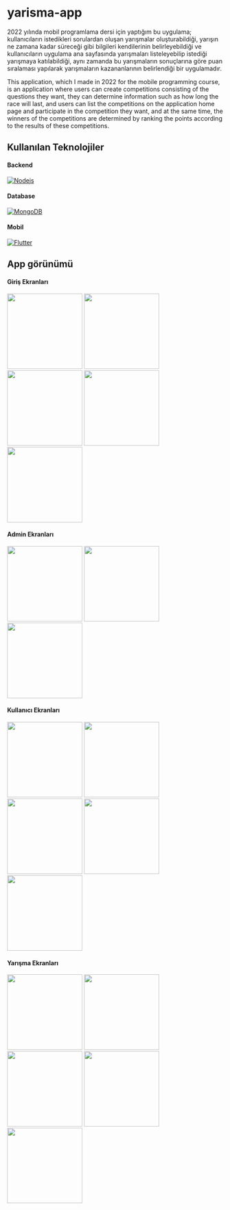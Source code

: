 # yarisma-app
2022 yılında mobil programlama dersi için yaptığım bu uygulama; kullanıcıların istedikleri sorulardan oluşan yarışmalar oluşturabildiği, yarışın ne zamana kadar süreceği gibi bilgileri kendilerinin belirleyebildiği ve kullanıcıların uygulama ana sayfasında yarışmaları listeleyebilip istediği yarışmaya katılabildiği, aynı zamanda bu yarışmaların sonuçlarına göre puan sıralaması yapılarak yarışmaların kazananlarının belirlendiği bir uygulamadır.

This application, which I made in 2022 for the mobile programming course, is an application where users can create competitions consisting of the questions they want, they can determine information such as how long the race will last, and users can list the competitions on the application home page and participate in the competition they want, and at the same time, the winners of the competitions are determined by ranking the points according to the results of these competitions.
## Kullanılan Teknolojiler
#### Backend
[![Nodejs](https://img.shields.io/badge/Node.js-339933?style=for-the-badge&logo=nodedotjs&logoColor=white)](https://nodejs.org/en)

#### Database
[![MongoDB](https://img.shields.io/badge/MongoDB-4EA94B?style=for-the-badge&logo=mongodb&logoColor=white)](https://www.mongodb.com/)

#### Mobil
[![Flutter](https://img.shields.io/badge/Flutter-02569B?style=for-the-badge&logo=flutter&logoColor=white)](https://flutter.dev/)

## App görünümü
#### Giriş Ekranları
<img src="https://github.com/cevikkursat/yarisma-app/assets/93974142/72132fdd-d3be-48f5-8e86-f7a347624027" width="175">
<img src="https://github.com/cevikkursat/yarisma-app/assets/93974142/3d66c347-b66a-4f3c-bc33-2e799674e9ae" width="175">
<img src="https://github.com/cevikkursat/yarisma-app/assets/93974142/36a4de6b-a7a2-4f65-881c-7c962f923525" width="175">
<img src="https://github.com/cevikkursat/yarisma-app/assets/93974142/46c9ee1a-f1cd-48b6-a751-1e7fe92f4e45" width="175">
<img src="https://github.com/cevikkursat/yarisma-app/assets/93974142/eeea5964-4d9b-40cf-be29-be034c392514" width="175">

#### Admin Ekranları
<img src="https://github.com/cevikkursat/yarisma-app/assets/93974142/4fb157e9-3979-45d2-8e50-4deb03da9394" width="175">
<img src="https://github.com/cevikkursat/yarisma-app/assets/93974142/0ec249e2-32a9-4f9b-b484-06f4b42b6d90" width="175">
<img src="https://github.com/cevikkursat/yarisma-app/assets/93974142/da5f783d-00c9-43e0-af0f-6dba8efca722" width="175">

#### Kullanıcı Ekranları
<img src="https://github.com/cevikkursat/yarisma-app/assets/93974142/e6bada2a-0263-4cf2-8e7c-e37cd64b0cc9" width="175">
<img src="https://github.com/cevikkursat/yarisma-app/assets/93974142/fc782e3f-459c-4bf0-8e7d-0eb2f7be48ce" width="175">
<img src="https://github.com/cevikkursat/yarisma-app/assets/93974142/183d21f7-c871-428d-9eff-2f1e87d72635" width="175">
<img src="https://github.com/cevikkursat/yarisma-app/assets/93974142/bf8cfbf5-a495-4f86-9ff4-baaec7fd5721" width="175">
<img src="https://github.com/cevikkursat/yarisma-app/assets/93974142/18494bbb-2198-4dd1-929d-c6fff3dd3fdb" width="175">

#### Yarışma Ekranları
<img src="https://github.com/cevikkursat/yarisma-app/assets/93974142/124ead55-1592-44d8-8acd-ac286598824c" width="175">
<img src="https://github.com/cevikkursat/yarisma-app/assets/93974142/05382a8b-fa31-4d97-94e8-4dd8beb8df3f" width="175">
<img src="https://github.com/cevikkursat/yarisma-app/assets/93974142/265ac62c-382c-4914-aa90-82a6eedd9439" width="175">
<img src="https://github.com/cevikkursat/yarisma-app/assets/93974142/2ad3da90-0a4e-480b-82b8-c8b0a5b8eb7f" width="175">
<img src="https://github.com/cevikkursat/yarisma-app/assets/93974142/3c53c647-5de6-4158-8d80-c64f17a26fa7" width="175">
